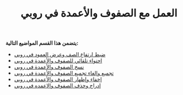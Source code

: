 ﻿---
title: العمل مع الصفوف والأعمدة في روبي
type: docs
weight: 40
url: /ar/java/working-with-rows-and-columns-in-ruby/
---
**يتضمن هذا القسم المواضيع التالية:**

- [ضبط ارتفاع الصف وعرض العمود في روبي](/cells/ar/java/adjusting-row-height-and-column-width-in-ruby/)
- [احتواء تلقائي للصفوف والأعمدة في روبي](/cells/ar/java/autofit-rows-and-columns-in-ruby/)
- [نسخ الصفوف والأعمدة في روبي](/cells/ar/java/copying-rows-and-columns-in-ruby/)
- [تجميع وإلغاء تجميع الصفوف والأعمدة في روبي](/cells/ar/java/grouping-and-ungrouping-rows-and-columns-in-ruby/)
- [إخفاء وإظهار الصفوف والأعمدة في روبي](/cells/ar/java/hiding-and-showing-rows-and-columns-in-ruby/)
- [ادراج وحذف الصفوف والاعمده في روبي](/cells/ar/java/inserting-and-deleting-rows-and-columns-in-ruby/)
